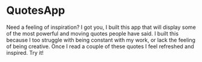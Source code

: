 # QuotesApp
Need a feeling of inspiration? I got you, I built this app that will display some of the most powerful and moving quotes people have said. I built this because I too struggle with being constant with my work, or lack the feeling of being creative. Once I read a couple of these quotes I feel refreshed and inspired. Try it!  
